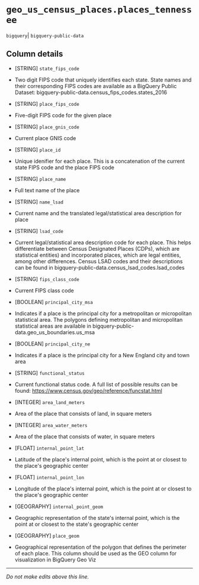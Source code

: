 # `geo_us_census_places.places_tennessee`
`bigquery`| `bigquery-public-data`

## Column details
* [STRING]    `state_fips_code`
 - Two digit FIPS code that uniquely identifies each state. State names and their corresponding FIPS codes are available as a BigQuery Public Dataset: bigquery-public-data.census_fips_codes.states_2016
* [STRING]    `place_fips_code`
 - Five-digit FIPS code for the given place
* [STRING]    `place_gnis_code`
 - Current place GNIS code
* [STRING]    `place_id`
 - Unique idenifier for each place. This is a concatenation of the current state FIPS code and the place FIPS code
* [STRING]    `place_name`
 - Full text name of the place
* [STRING]    `name_lsad`
 - Current name and the translated legal/statistical area description for place
* [STRING]    `lsad_code`
 - Current legal/statistical area description code for each place. This helps differentiate between Census Designated Places (CDPs), which are statistical entities) and incorporated places, which are legal entities, among other differences. Census LSAD codes and their descriptions can be found in bigquery-public-data.census_lsad_codes.lsad_codes
* [STRING]    `fips_class_code`
 - Current FIPS class code
* [BOOLEAN]   `principal_city_msa`
 - Indicates if a place is the principal city for a metropolitan or micropolitan statistical area. The polygons defining metropolitan and micropolitan statistical areas are available in bigquery-public-data.geo_us_boundaries.us_msa 
* [BOOLEAN]   `principal_city_ne`
 - Indicates if a place is the principal city for a New England city and town area
* [STRING]    `functional_status`
 - Current functional status code. A full list of possible results can be found: https://www.census.gov/geo/reference/funcstat.html
* [INTEGER]   `area_land_meters`
 - Area of the place that consists of land, in square meters
* [INTEGER]   `area_water_meters`
 - Area of the place that consists of water, in square meters
* [FLOAT]     `internal_point_lat`
 - Latitude of the place's internal point, which is the point at or closest to the place's geographic center
* [FLOAT]     `internal_point_lon`
 - Longitude of the place's internal point, which is the point at or closest to the place's geographic center
* [GEOGRAPHY] `internal_point_geom`
 - Geographic representation of the state's internal point, which is the point at or closest to the state's geographic center
* [GEOGRAPHY] `place_geom`
 - Geographical representation of the polygon that defines the perimeter of each place. This column should be used as the GEO column for visualization in BigQuery Geo Viz

-------------------------------------------------------------------------------
*Do not make edits above this line.*
